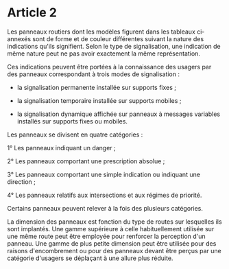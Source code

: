 # Article 2

Les panneaux routiers dont les modèles figurent dans les tableaux ci-annexés sont de forme et de couleur différentes suivant la nature des indications qu'ils signifient. Selon le type de signalisation, une indication de même nature peut ne pas avoir exactement la même représentation.

Ces indications peuvent être portées à la connaissance des usagers par des panneaux correspondant à trois modes de signalisation :

- la signalisation permanente installée sur supports fixes ;

- la signalisation temporaire installée sur supports mobiles ;

- la signalisation dynamique affichée sur panneaux à messages variables installés sur supports fixes ou mobiles.

Les panneaux se divisent en quatre catégories :

1° Les panneaux indiquant un danger ;

2° Les panneaux comportant une prescription absolue ;

3° Les panneaux comportant une simple indication ou indiquant une direction ;

4° Les panneaux relatifs aux intersections et aux régimes de priorité.

Certains panneaux peuvent relever à la fois des plusieurs catégories.

La dimension des panneaux est fonction du type de routes sur lesquelles ils sont implantés. Une gamme supérieure à celle habituellement utilisée sur une même route peut être employée pour renforcer la perception d'un panneau. Une gamme de plus petite dimension peut être utilisée pour des raisons d'encombrement ou pour des panneaux devant être perçus par une catégorie d'usagers se déplaçant à une allure plus réduite.
